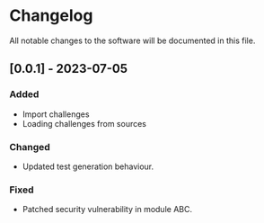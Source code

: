 # Changelog

All notable changes to the software will be documented in this file.

## [0.0.1] - 2023-07-05

### Added

- Import challenges
- Loading challenges from sources

### Changed

- Updated test generation behaviour.

### Fixed

- Patched security vulnerability in module ABC.
